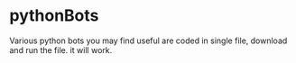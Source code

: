 # pythonBots
Various python bots you may find useful are coded in single file, download and run the file. it will work.
